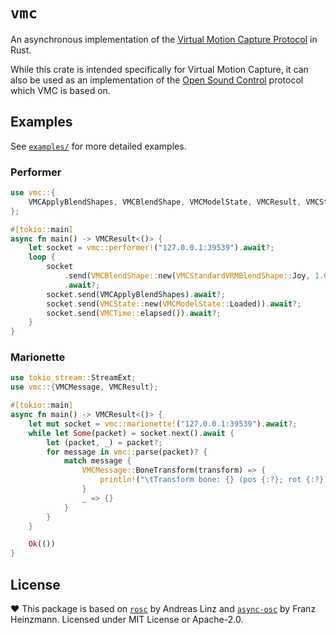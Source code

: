 # `vmc`
An asynchronous implementation of the [Virtual Motion Capture Protocol](https://protocol.vmc.info/) in Rust.

While this crate is intended specifically for Virtual Motion Capture, it can also be used as an implementation of the [Open Sound Control](https://opensoundcontrol.stanford.edu/) protocol which VMC is based on.

## Examples
See [`examples/`](https://github.com/vitri-ent/vmc/tree/main/examples/) for more detailed examples.

### Performer
```rs
use vmc::{
	VMCApplyBlendShapes, VMCBlendShape, VMCModelState, VMCResult, VMCStandardVRMBlendShape, VMCState, VMCTime
};

#[tokio::main]
async fn main() -> VMCResult<()> {
	let socket = vmc::performer!("127.0.0.1:39539").await?;
	loop {
		socket
			.send(VMCBlendShape::new(VMCStandardVRMBlendShape::Joy, 1.0))
			.await?;
		socket.send(VMCApplyBlendShapes).await?;
		socket.send(VMCState::new(VMCModelState::Loaded)).await?;
		socket.send(VMCTime::elapsed()).await?;
	}
}
```

### Marionette
```rs
use tokio_stream::StreamExt;
use vmc::{VMCMessage, VMCResult};

#[tokio::main]
async fn main() -> VMCResult<()> {
	let mut socket = vmc::marionette!("127.0.0.1:39539").await?;
	while let Some(packet) = socket.next().await {
		let (packet, _) = packet?;
		for message in vmc::parse(packet)? {
			match message {
				VMCMessage::BoneTransform(transform) => {
					println!("\tTransform bone: {} (pos {:?}; rot {:?})", transform.bone, transform.position, transform.rotation)
				}
				_ => {}
			}
		}
	}

	Ok(())
}
```

## License
❤️ This package is based on [`rosc`](https://github.com/klingtnet/rosc/blob/master/Cargo.toml) by Andreas Linz and [`async-osc`](https://github.com/Frando/async-osc) by Franz Heinzmann. Licensed under MIT License or Apache-2.0.
